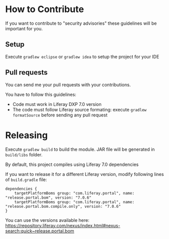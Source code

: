 # How to Contribute

If you want to contribute to "security advisories" these guidelines will be important for you.

## Setup

Execute `gradlew eclipse` or `gradlew idea` to setup the project for your IDE

## Pull requests

You can send me your pull requests with your contributions.

You have to follow this guidelines:
 - Code must work in Liferay DXP 7.0 version
 - The code must follow Liferay source formating: execute `gradlew formatSource` before sending any pull request

# Releasing

Execute `gradlew build` to build the module. JAR file will be generated in `build/libs` folder.

By default, this project compiles using Liferay 7.0 dependencies

If you want to release it for a different Liferay version, modify following lines of `build.gradle` file:
```
dependencies {
	targetPlatformBoms group: "com.liferay.portal", name: "release.portal.bom", version: "7.0.6"
	targetPlatformBoms group: "com.liferay.portal", name: "release.portal.bom.compile.only", version: "7.0.6"
}
```
You can use the versions available here: https://repository.liferay.com/nexus/index.html#nexus-search;quick~release.portal.bom